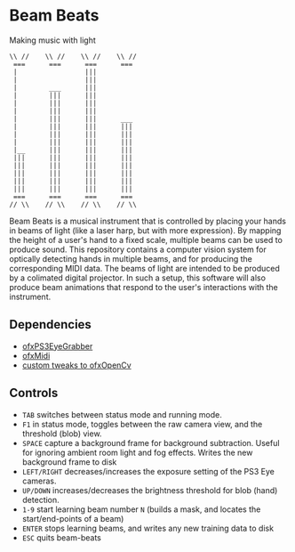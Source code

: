 Beam Beats
==========

Making music with light


```
\\ //    \\ //    \\ //    \\ //
 ===      ===      ===      ===
 |                 |||
 |                 |||
 |        ___      |||
 |        |||      |||
 |        |||      |||
 |        |||      |||
 |        |||      |||      ___
 |        |||      |||      |||
 |        |||      |||      |||
 |        |||      |||      |||
 |__      |||      |||      |||
 |||      |||      |||      |||
 |||      |||      |||      |||
 |||      |||      |||      |||
 |||      |||      |||      |||
 |||      |||      |||      |||
 ===      ===      ===      ===
// \\    // \\    // \\    // \\
```

Beam Beats is a musical instrument that is controlled by placing your hands in beams of light (like a laser harp, but with more expression). By mapping the height of a user's hand to a fixed scale, multiple beams can be used to produce sound. This repository contains a computer vision system for optically detecting hands in multiple beams, and for producing the corresponding MIDI data. The beams of light are intended to be produced by a colimated digital projector. In such a setup, this software will also produce beam animations that respond to the user's interactions with the instrument.

Dependencies
------------

- [ofxPS3EyeGrabber](https://github.com/bakercp/ofxPS3EyeGrabber)
- [ofxMidi](https://github.com/danomatika/ofxMidi)
- [custom tweaks to ofxOpenCv](https://github.com/brendan-w/ofxOpenCv)


Controls
--------

- `TAB` switches between status mode and running mode.
- `F1` in status mode, toggles between the raw camera view, and the threshold (blob) view.
- `SPACE` capture a background frame for background subtraction. Useful for ignoring ambient room light and fog effects. Writes the new background frame to disk
- `LEFT/RIGHT` decreases/increases the exposure setting of the PS3 Eye cameras.
- `UP/DOWN` increases/decreases the brightness threshold for blob (hand) detection.
- `1-9` start learning beam number `N` (builds a mask, and locates the start/end-points of a beam)
- `ENTER` stops learning beams, and writes any new training data to disk
- `ESC` quits beam-beats
